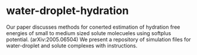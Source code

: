 # water-droplet-hydration
Our paper discusses methods for conerted estimation of hydration free energies of small to medium sized solute molecueles using softplus potential. (arXiv:2005.06504)
We present a repository of simulation files for water-droplet and solute complexes with instructions.
